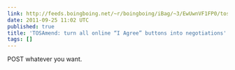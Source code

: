 ```yaml
---
link: http://feeds.boingboing.net/~r/boingboing/iBag/~3/EwUwnVF1FP0/tosamend-turn-all-online-i-agree-buttons-into-negotiations.html
date: 2011-09-25 11:02 UTC
published: true
title: 'TOSAmend: turn all online “I Agree” buttons into negotiations'
tags: []
---
```


POST whatever you want.
